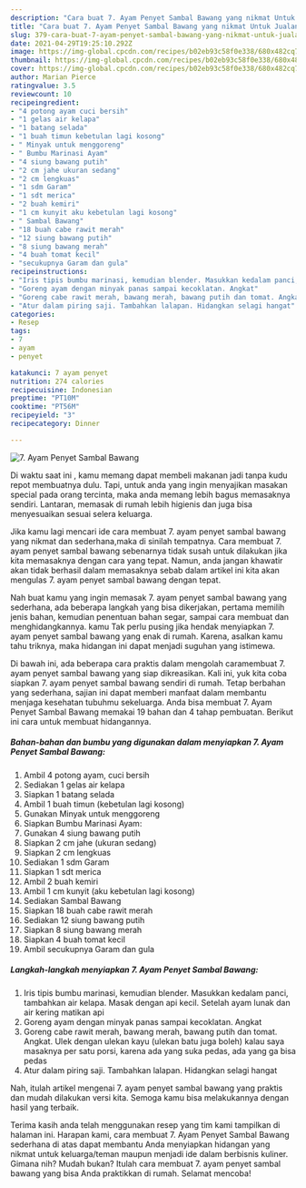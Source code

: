 ```yaml
---
description: "Cara buat 7. Ayam Penyet Sambal Bawang yang nikmat Untuk Jualan"
title: "Cara buat 7. Ayam Penyet Sambal Bawang yang nikmat Untuk Jualan"
slug: 379-cara-buat-7-ayam-penyet-sambal-bawang-yang-nikmat-untuk-jualan
date: 2021-04-29T19:25:10.292Z
image: https://img-global.cpcdn.com/recipes/b02eb93c58f0e338/680x482cq70/7-ayam-penyet-sambal-bawang-foto-resep-utama.jpg
thumbnail: https://img-global.cpcdn.com/recipes/b02eb93c58f0e338/680x482cq70/7-ayam-penyet-sambal-bawang-foto-resep-utama.jpg
cover: https://img-global.cpcdn.com/recipes/b02eb93c58f0e338/680x482cq70/7-ayam-penyet-sambal-bawang-foto-resep-utama.jpg
author: Marian Pierce
ratingvalue: 3.5
reviewcount: 10
recipeingredient:
- "4 potong ayam cuci bersih"
- "1 gelas air kelapa"
- "1 batang selada"
- "1 buah timun kebetulan lagi kosong"
- " Minyak untuk menggoreng"
- " Bumbu Marinasi Ayam"
- "4 siung bawang putih"
- "2 cm jahe ukuran sedang"
- "2 cm lengkuas"
- "1 sdm Garam"
- "1 sdt merica"
- "2 buah kemiri"
- "1 cm kunyit aku kebetulan lagi kosong"
- " Sambal Bawang"
- "18 buah cabe rawit merah"
- "12 siung bawang putih"
- "8 siung bawang merah"
- "4 buah tomat kecil"
- "secukupnya Garam dan gula"
recipeinstructions:
- "Iris tipis bumbu marinasi, kemudian blender. Masukkan kedalam panci, tambahkan air kelapa. Masak dengan api kecil. Setelah ayam lunak dan air kering matikan api"
- "Goreng ayam dengan minyak panas sampai kecoklatan. Angkat"
- "Goreng cabe rawit merah, bawang merah, bawang putih dan tomat. Angkat. Ulek dengan ulekan kayu (ulekan batu juga boleh) kalau saya masaknya per satu porsi, karena ada yang suka pedas, ada yang ga bisa pedas"
- "Atur dalam piring saji. Tambahkan lalapan. Hidangkan selagi hangat"
categories:
- Resep
tags:
- 7
- ayam
- penyet

katakunci: 7 ayam penyet 
nutrition: 274 calories
recipecuisine: Indonesian
preptime: "PT10M"
cooktime: "PT56M"
recipeyield: "3"
recipecategory: Dinner

---
```



![7. Ayam Penyet Sambal Bawang](https://img-global.cpcdn.com/recipes/b02eb93c58f0e338/680x482cq70/7-ayam-penyet-sambal-bawang-foto-resep-utama.jpg)

Di waktu  saat ini , kamu memang dapat membeli makanan jadi tanpa kudu repot membuatnya dulu. Tapi, untuk anda yang ingin menyajikan masakan special pada orang tercinta, maka anda memang lebih bagus memasaknya sendiri. Lantaran, memasak di rumah lebih higienis dan juga bisa menyesuaikan sesuai selera keluarga.

Jika kamu lagi mencari ide cara membuat 7. ayam penyet sambal bawang yang nikmat dan sederhana,maka di sinilah tempatnya. Cara membuat 7. ayam penyet sambal bawang  sebenarnya tidak susah untuk dilakukan jika kita memasaknya dengan cara yang tepat. Namun, anda jangan khawatir akan tidak berhasil dalam memasaknya 
sebab dalam artikel ini kita akan mengulas 7. ayam penyet sambal bawang dengan tepat.  



Nah buat kamu yang ingin memasak 7. ayam penyet sambal bawang yang sederhana, ada beberapa langkah yang bisa dikerjakan, pertama memilih jenis bahan, kemudian penentuan bahan segar, sampai cara membuat dan menghidangkannya. kamu Tak perlu pusing jika hendak menyiapkan 7. ayam penyet sambal bawang yang enak di rumah. Karena, asalkan kamu  tahu triknya, maka hidangan ini dapat menjadi suguhan yang istimewa.

Di bawah ini, ada beberapa cara praktis  dalam mengolah caramembuat 7. ayam penyet sambal bawang yang siap dikreasikan. Kali ini, yuk kita coba siapkan 7. ayam penyet sambal bawang sendiri di rumah. Tetap berbahan yang sederhana, sajian ini dapat memberi manfaat dalam membantu menjaga kesehatan tubuhmu sekeluarga. Anda bisa membuat 7. Ayam Penyet Sambal Bawang memakai 19 bahan dan 4 tahap pembuatan. Berikut ini cara untuk membuat hidangannya.

<!--inarticleads1-->

##### Bahan-bahan dan bumbu yang digunakan dalam menyiapkan 7. Ayam Penyet Sambal Bawang:

1. Ambil 4 potong ayam, cuci bersih
1. Sediakan 1 gelas air kelapa
1. Siapkan 1 batang selada
1. Ambil 1 buah timun (kebetulan lagi kosong)
1. Gunakan  Minyak untuk menggoreng
1. Siapkan  Bumbu Marinasi Ayam:
1. Gunakan 4 siung bawang putih
1. Siapkan 2 cm jahe (ukuran sedang)
1. Siapkan 2 cm lengkuas
1. Sediakan 1 sdm Garam
1. Siapkan 1 sdt merica
1. Ambil 2 buah kemiri
1. Ambil 1 cm kunyit (aku kebetulan lagi kosong)
1. Sediakan  Sambal Bawang
1. Siapkan 18 buah cabe rawit merah
1. Sediakan 12 siung bawang putih
1. Siapkan 8 siung bawang merah
1. Siapkan 4 buah tomat kecil
1. Ambil secukupnya Garam dan gula




<!--inarticleads2-->

##### Langkah-langkah menyiapkan 7. Ayam Penyet Sambal Bawang:

1. Iris tipis bumbu marinasi, kemudian blender. Masukkan kedalam panci, tambahkan air kelapa. Masak dengan api kecil. Setelah ayam lunak dan air kering matikan api
1. Goreng ayam dengan minyak panas sampai kecoklatan. Angkat
1. Goreng cabe rawit merah, bawang merah, bawang putih dan tomat. Angkat. Ulek dengan ulekan kayu (ulekan batu juga boleh) kalau saya masaknya per satu porsi, karena ada yang suka pedas, ada yang ga bisa pedas
1. Atur dalam piring saji. Tambahkan lalapan. Hidangkan selagi hangat




Nah, itulah artikel mengenai  7. ayam penyet sambal bawang  yang praktis dan mudah dilakukan versi kita. Semoga kamu bisa melakukannya dengan hasil yang terbaik. 

Terima kasih anda telah menggunakan resep yang tim kami tampilkan di halaman ini. Harapan kami, cara membuat  7. Ayam Penyet Sambal Bawang sederhana di atas dapat membantu Anda menyiapkan hidangan yang nikmat untuk keluarga/teman maupun menjadi ide dalam berbisnis kuliner. Gimana nih? Mudah bukan? Itulah cara membuat 7. ayam penyet sambal bawang yang bisa Anda praktikkan di rumah. Selamat mencoba!

